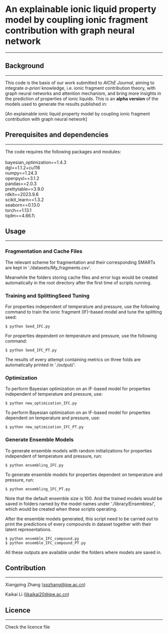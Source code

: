 # An explainable ionic liquid property model by coupling ionic fragment contribution with graph neural network
***


## Background
***
This code is the basis of our work submitted to *AIChE Journal*, aiming to 
integrate *a-priori* knowledge, i.e. ionic fragment contribution theory, with graph neural networks and attention mechanism, and bring more insights in the prediction of properties of ionic liquids. This is an **alpha version** of the models used to generate the results published in:

[An explainable ionic liquid property model by coupling ionic fragment contribution with graph neural network]


## Prerequisites and dependencies
***
The code requires the following packages and modules:\
\
bayesian_optimization==1.4.3\
dgl==1.1.2+cu116\
numpy==1.24.3\
openpyxl==3.1.2\
pandas==2.0.3\
prettytable==3.9.0\
rdkit==2023.9.6\
scikit_learn==1.3.2\
seaborn==0.13.0\
torch==1.13.1\
tqdm==4.66.1\

## Usage
***
### Fragmentation and Cache Files
The relevant scheme for fragmentation and their corresponding SMARTs are kept in './datasets/My_fragments.csv'.

Meanwhile the folders storing cache files and error logs would be created automatically in the root directory after the first time of scripts running.
### Training and SplittingSeed Tuning 

For properties independent of temperature and pressure, use the following command to train the ionic fragment (IF)-based model and tune the splitting seed:
```commandline
$ python Seed_IFC.py 
```
For properties dependent on temperature and pressure, use the following command:
```commandline
$ python Seed_IFC_PT.py 
```
The results of every attempt containing metrics on three folds are automatically printed in './output/'.
### Optimization
To perform Bayesian optimization on an IF-based model for properties independent of temperature and pressure, use:
```commandline
$ python new_optimization_IFC.py
```
To perform Bayesian optimization on an IF-based model for properties dependent on temperature and pressure, use:
```commandline
$ python new_optimization_IFC_PT.py
```
### Generate Ensemble Models
To generate ensemble models with random initializations for properties independent of temperature and pressure, run:
```commandline
$ python ensembling_IFC.py
```
To generate ensemble models for properties dependent on temperature and pressure, run:
```commandline
$ python ensembling_IFC_PT.py
```
Note that the default ensemble size is 100. And the trained models would be saved in folders named by the model names under './library/Ensembles/', which would be created when these scripts operating.

After the ensemble models generated, this script need to be carried out to print the predictions of every compounds in dataset together with their latent representations.
```commandline
$ python ensemble_IFC_compound.py
$ python ensemble_IFC_compound_PT.py
```
All these outputs are available under the folders where models are saved in.
## Contribution
***
Xiangping Zhang ([xpzhang@ipe.ac.cn](xpzhang@ipe.ac.cn))

Kaikai Li ([likaikai20@ipe.ac.cn](likaikai20@ipe.ac.cn))

## Licence
***
Check the licence file

